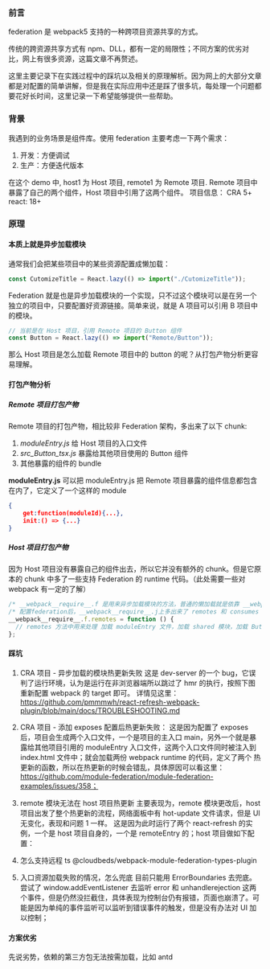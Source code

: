 ### 前言

federation 是 webpack5 支持的一种跨项目资源共享的方式。

传统的跨资源共享方式有 npm、DLL，都有一定的局限性；不同方案的优劣对比，网上有很多资源，这篇文章不再赘述。

这里主要记录下在实践过程中的踩坑以及相关的原理解析。因为网上的大部分文章都是对配置的简单讲解，但是我在实际应用中还是踩了很多坑，每处理一个问题都要花好长时间，这里记录一下希望能够提供一些帮助。

### 背景

我遇到的业务场景是组件库。使用 federation 主要考虑一下两个需求：

1. 开发：方便调试
2. 生产：方便迭代版本

在这个 demo 中, host1 为 Host 项目, remote1 为 Remote 项目. Remote 项目中暴露了自己的两个组件，Host 项目中引用了这两个组件。
项目信息：
CRA 5+
react: 18+

### 原理

#### 本质上就是异步加载模块

通常我们会把某些项目中的某些资源配置成懒加载：

```javascript
const CutomizeTitle = React.lazy(() => import("./CutomizeTitle"));
```

Federation 就是也是异步加载模块的一个实现，只不过这个模块可以是在另一个独立的项目中，只要配置好资源链接。简单来说，就是 A 项目可以引用 B 项目中的模块。

```javascript
// 当前是在 Host 项目，引用 Remote 项目的 Button 组件
const Button = React.lazy(() => import("Remote/Button"));
```

那么 Host 项目是怎么加载 Remote 项目中的 button 的呢？从打包产物分析更容易理解。

#### 打包产物分析

##### Remote 项目打包产物

Remote 项目的打包产物，相比较非 Federation 架构，多出来了以下 chunk:

1. _moduleEntry.js_ 给 Host 项目的入口文件
2. _src_Button_tsx.js_ 暴露给其他项目使用的 Button 组件
3. 其他暴露的组件的 bundle

**moduleEntry.js**
可以把 moduleEntry.js 把 Remote 项目暴露的组件信息都包含在内了，它定义了一个这样的 module

```json
{
    get:function(moduleId){...},
    init:() => {...}
}
```

##### Host 项目打包产物

因为 Host 项目没有暴露自己的组件出去，所以它并没有额外的 chunk。但是它原本的 chunk 中多了一些支持 Federation 的 runtime 代码。（此处需要一些对 webpack 有一定的了解）

```javascript
/* __webpack__require__.f 是用来异步加载模块的方法，普通的懒加载就是依靠 __webpack__require__.f.j 动态创建一个 script 标签来实现的 */
/* 配置federation后，__webpack__require__.j上多出来了 remotes 和 consumes 方法*/
__webpack__require__.f.remotes = function () {
  // remotes 方法中用来处理 加载 moduleEntry 文件，加载 shared 模块，加载 Button 文件
};
```

#### 踩坑

1. CRA 项目 - 异步加载的模块热更新失败
   这是 dev-server 的一个 bug，它误判了运行环境，认为是运行在非浏览器端所以跳过了 hmr 的执行，按照下图重新配置 webpack 的 target 即可。
   详情见这里：https://github.com/pmmmwh/react-refresh-webpack-plugin/blob/main/docs/TROUBLESHOOTING.md

2. CRA 项目 - 添加 exposes 配置后热更新失败：
   这是因为配置了 exposes 后，项目会生成两个入口文件，一个是项目的主入口 main，另外一个就是暴露给其他项目引用的 moduleEntry 入口文件，这两个入口文件同时被注入到 index.html 文件中；就会加载两份 webpack runtime 的代码，定义了两个 热更新的函数，所以在热更新的时候会错乱，具体原因可以看这里：https://github.com/module-federation/module-federation-examples/issues/358；

3. remote 模块无法在 host 项目热更新
   主要表现为，remote 模块更改后，host 项目出发了整个热更新的流程，网络面板中有 hot-update 文件请求，但是 UI 无变化，表现和问题 1 一样。
   这是因为此时运行了两个 react-refresh 的实例，一个是 host 项目自身的，一个是 remoteEntry 的；host 项目做如下配置：

4. 怎么支持远程 ts
   @cloudbeds/webpack-module-federation-types-plugin

5. 入口资源加载失败的情况，怎么兜底
   目前只能用 ErrorBoundaries 去兜底。尝试了 window.addEventListener 去监听 error 和 unhandlerejection 这两个事件，但是仍然没拦截住，具体表现为控制台仍有报错，页面也崩溃了。可能是因为单纯的事件监听可以监听到错误事件的触发，但是没有办法对 UI 加以控制；

#### 方案优劣

先说劣势，依赖的第三方包无法按需加载，比如 antd
